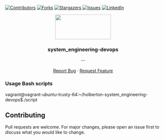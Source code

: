 [![Contributors][contributors-shield]][contributors-url]
[![Forks][forks-shield]][forks-url]
[![Stargazers][stars-shield]][stars-url]
[![Issues][issues-shield]][issues-url]
[![LinkedIn][linkedin-shield]][linkedin-url]


<p align="center">
  <img src="https://static1.squarespace.com/static/58b71e6f6a4963b4cc2c78b8/58d02ebbdb29d67782682bff/58d02ed3bebafbc474c7a529/1494356728752/AAEAAQAAAAAAAAKYAAAAJDQ5YmZjODZkLTU5YmEtNDBjZi1iM2E2LWEyNjdjYTk4NWZhNQ.png" width="180" height="80">
  <h3 align="center">system_engineering-devops</h3>

  <p align="center">
        <em>--</em>
    <br /><br />
    <a href="https://github.com/mahdizaabi/holberton-system_engineering-devops/issues">Report Bug</a>
    ·
    <a href="https://github.com/mahdizaabi/holberton-system_engineering-devops/issues">Request Feature</a>
  </p>
</p>


### Usage Bash scripts
vagrant@vagrant-ubuntu-trusty-64:~/holberton-system_engineering-devops$./script


## Contributing
Pull requests are welcome. For major changes, please open an issue first to discuss what you would like to change.



[contributors-shield]: https://img.shields.io/github/contributors/fredhii/holberton-system_engineering-devops?style=flat-square
[contributors-url]: https://github.com/mahdizaabi/holberton-system_engineering-devops/graphs/contributors
[forks-shield]: https://img.shields.io/github/forks/fredhii/holberton-system_engineering-devops.svg?style=flat-square
[forks-url]: https://github.com/mahdizaabi/
[stars-shield]: https://img.shields.io/github/stars/fredhii/holberton-system_engineering-devops.svg?style=flat-square
[stars-url]: https://github.com/fredhii/holberton-system_engineering-devops/stargazers
[issues-shield]: https://img.shields.io/github/issues/fredhii/holberton-system_engineering-devops?style=flat-square
[issues-url]: https://github.com/mahdizaabi/
[linkedin-shield]: https://img.shields.io/badge/-LinkedIn-black.svg?style=flat-square&logo=linkedin&colorB=555
[linkedin-url]: https://www.linkedin.com/in/mahdi-zaabi-8430a61a1/
